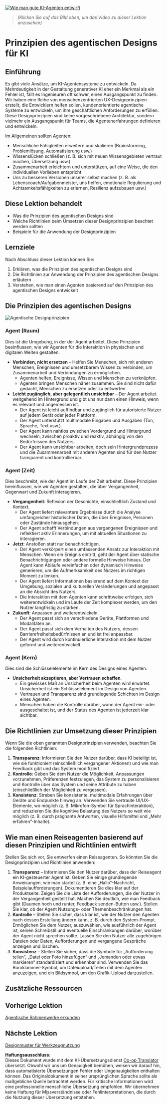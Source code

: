 <!--
CO_OP_TRANSLATOR_METADATA:
{
  "original_hash": "969885aab5f923f67f134ce115fbbcaf",
  "translation_date": "2025-03-28T10:20:05+00:00",
  "source_file": "03-agentic-design-patterns\\README.md",
  "language_code": "de"
}
-->
[![Wie man gute KI-Agenten entwirft](../../../translated_images/lesson-3-thumbnail.fc00fd0f7e476e3f6dbe06f4c10d1590953810d345283f825e79bede5e97e6d6.de.png)](https://youtu.be/m9lM8qqoOEA?si=4KimounNKvArQQ0K)

> _(Klicken Sie auf das Bild oben, um das Video zu dieser Lektion anzusehen)_
# Prinzipien des agentischen Designs für KI

## Einführung

Es gibt viele Ansätze, um KI-Agentensysteme zu entwickeln. Da Mehrdeutigkeit in der Gestaltung generativer KI eher ein Merkmal als ein Fehler ist, fällt es Ingenieuren oft schwer, einen Ausgangspunkt zu finden. Wir haben eine Reihe von menschenzentrierten UX-Designprinzipien erstellt, die Entwicklern helfen sollen, kundenorientierte agentische Systeme zu entwickeln, um ihre geschäftlichen Anforderungen zu erfüllen. Diese Designprinzipien sind keine vorgeschriebene Architektur, sondern vielmehr ein Ausgangspunkt für Teams, die Agentenerfahrungen definieren und entwickeln.

Im Allgemeinen sollten Agenten:

- Menschliche Fähigkeiten erweitern und skalieren (Brainstorming, Problemlösung, Automatisierung usw.)
- Wissenslücken schließen (z. B. sich mit neuen Wissensgebieten vertraut machen, Übersetzung usw.)
- Zusammenarbeit erleichtern und unterstützen, auf eine Weise, die den individuellen Vorlieben entspricht
- Uns zu besseren Versionen unserer selbst machen (z. B. als Lebenscoach/Aufgabenmeister, uns helfen, emotionale Regulierung und Achtsamkeitsfähigkeiten zu erlernen, Resilienz aufzubauen usw.)

## Diese Lektion behandelt

- Was die Prinzipien des agentischen Designs sind
- Welche Richtlinien beim Umsetzen dieser Designprinzipien beachtet werden sollten
- Beispiele für die Anwendung der Designprinzipien

## Lernziele

Nach Abschluss dieser Lektion können Sie:

1. Erklären, was die Prinzipien des agentischen Designs sind
2. Die Richtlinien zur Anwendung der Prinzipien des agentischen Designs erläutern
3. Verstehen, wie man einen Agenten basierend auf den Prinzipien des agentischen Designs entwickelt

## Die Prinzipien des agentischen Designs

![Agentische Designprinzipien](../../../translated_images/agentic-design-principles.9f32a64bb6e2aa5a1bdffb70111aa724058bc248b1a3dd3c6661344015604cff.de.png)

### Agent (Raum)

Dies ist die Umgebung, in der der Agent arbeitet. Diese Prinzipien beeinflussen, wie wir Agenten für die Interaktion in physischen und digitalen Welten gestalten.

- **Verbinden, nicht ersetzen** – Helfen Sie Menschen, sich mit anderen Menschen, Ereignissen und umsetzbarem Wissen zu verbinden, um Zusammenarbeit und Verbindungen zu ermöglichen.
  - Agenten helfen, Ereignisse, Wissen und Menschen zu verknüpfen.
  - Agenten bringen Menschen näher zusammen. Sie sind nicht dafür gedacht, Menschen zu ersetzen oder zu entwerten.
- **Leicht zugänglich, aber gelegentlich unsichtbar** – Der Agent arbeitet weitgehend im Hintergrund und gibt uns nur dann einen Hinweis, wenn es relevant und angemessen ist.
  - Der Agent ist leicht auffindbar und zugänglich für autorisierte Nutzer auf jedem Gerät oder jeder Plattform.
  - Der Agent unterstützt multimodale Eingaben und Ausgaben (Ton, Sprache, Text usw.).
  - Der Agent kann nahtlos zwischen Vordergrund und Hintergrund wechseln; zwischen proaktiv und reaktiv, abhängig von den Bedürfnissen des Nutzers.
  - Der Agent kann unsichtbar arbeiten, doch sein Hintergrundprozess und die Zusammenarbeit mit anderen Agenten sind für den Nutzer transparent und kontrollierbar.

### Agent (Zeit)

Dies beschreibt, wie der Agent im Laufe der Zeit arbeitet. Diese Prinzipien beeinflussen, wie wir Agenten gestalten, die über Vergangenheit, Gegenwart und Zukunft interagieren.

- **Vergangenheit**: Reflexion der Geschichte, einschließlich Zustand und Kontext.
  - Der Agent liefert relevantere Ergebnisse durch die Analyse umfangreicher historischer Daten, die über Ereignisse, Personen oder Zustände hinausgehen.
  - Der Agent schafft Verbindungen aus vergangenen Ereignissen und reflektiert aktiv Erinnerungen, um mit aktuellen Situationen zu interagieren.
- **Jetzt**: Anstoßen statt nur benachrichtigen.
  - Der Agent verkörpert einen umfassenden Ansatz zur Interaktion mit Menschen. Wenn ein Ereignis eintritt, geht der Agent über statische Benachrichtigungen oder andere formelle Hinweise hinaus. Der Agent kann Abläufe vereinfachen oder dynamisch Hinweise generieren, um die Aufmerksamkeit des Nutzers im richtigen Moment zu lenken.
  - Der Agent liefert Informationen basierend auf dem Kontext der Umgebung, sozialen und kulturellen Veränderungen und angepasst an die Absicht des Nutzers.
  - Die Interaktion mit dem Agenten kann schrittweise erfolgen, sich weiterentwickeln und im Laufe der Zeit komplexer werden, um den Nutzer langfristig zu stärken.
- **Zukunft**: Anpassen und weiterentwickeln.
  - Der Agent passt sich an verschiedene Geräte, Plattformen und Modalitäten an.
  - Der Agent passt sich dem Verhalten des Nutzers, dessen Barrierefreiheitsbedürfnissen an und ist frei anpassbar.
  - Der Agent wird durch kontinuierliche Interaktion mit dem Nutzer geformt und weiterentwickelt.

### Agent (Kern)

Dies sind die Schlüsselelemente im Kern des Designs eines Agenten.

- **Unsicherheit akzeptieren, aber Vertrauen schaffen**.
  - Ein gewisses Maß an Unsicherheit beim Agenten wird erwartet. Unsicherheit ist ein Schlüsselelement im Design von Agenten.
  - Vertrauen und Transparenz sind grundlegende Schichten im Design eines Agenten.
  - Menschen haben die Kontrolle darüber, wann der Agent ein- oder ausgeschaltet ist, und der Status des Agenten ist jederzeit klar sichtbar.

## Die Richtlinien zur Umsetzung dieser Prinzipien

Wenn Sie die oben genannten Designprinzipien verwenden, beachten Sie die folgenden Richtlinien:

1. **Transparenz**: Informieren Sie den Nutzer darüber, dass KI beteiligt ist, wie sie funktioniert (einschließlich vergangener Aktionen) und wie man Feedback gibt und das System modifiziert.
2. **Kontrolle**: Geben Sie dem Nutzer die Möglichkeit, Anpassungen vorzunehmen, Präferenzen festzulegen, das System zu personalisieren und Kontrolle über das System und seine Attribute zu haben (einschließlich der Möglichkeit zu vergessen).
3. **Konsistenz**: Streben Sie konsistente, multimodale Erfahrungen über Geräte und Endpunkte hinweg an. Verwenden Sie vertraute UI/UX-Elemente, wo möglich (z. B. Mikrofon-Symbol für Sprachinteraktion), und reduzieren Sie die kognitive Belastung des Nutzers so weit wie möglich (z. B. durch prägnante Antworten, visuelle Hilfsmittel und „Mehr erfahren“-Inhalte).

## Wie man einen Reiseagenten basierend auf diesen Prinzipien und Richtlinien entwirft

Stellen Sie sich vor, Sie entwerfen einen Reiseagenten. So könnten Sie die Designprinzipien und Richtlinien anwenden:

1. **Transparenz** – Informieren Sie den Nutzer darüber, dass der Reiseagent ein KI-gesteuerter Agent ist. Geben Sie einige grundlegende Anweisungen, wie man startet (z. B. eine „Hallo“-Nachricht, Beispielaufforderungen). Dokumentieren Sie dies klar auf der Produktseite. Zeigen Sie die Liste der Aufforderungen, die der Nutzer in der Vergangenheit gestellt hat. Machen Sie deutlich, wie man Feedback gibt (Daumen hoch und runter, Feedback senden-Button usw.). Stellen Sie klar, ob der Agent Nutzungs- oder Themenbeschränkungen hat.
2. **Kontrolle** – Stellen Sie sicher, dass klar ist, wie der Nutzer den Agenten nach dessen Erstellung ändern kann, z. B. durch den System-Prompt. Ermöglichen Sie dem Nutzer, auszuwählen, wie ausführlich der Agent ist, seinen Schreibstil und eventuelle Einschränkungen darüber, worüber der Agent nicht sprechen sollte. Lassen Sie den Nutzer alle zugehörigen Dateien oder Daten, Aufforderungen und vergangene Gespräche anzeigen und löschen.
3. **Konsistenz** – Stellen Sie sicher, dass die Symbole für „Aufforderung teilen“, „Datei oder Foto hinzufügen“ und „Jemanden oder etwas markieren“ standardisiert und erkennbar sind. Verwenden Sie das Büroklammer-Symbol, um Dateiupload/Teilen mit dem Agenten anzuzeigen, und ein Bildsymbol, um den Grafik-Upload darzustellen.

## Zusätzliche Ressourcen

## Vorherige Lektion

[Agentische Rahmenwerke erkunden](../02-explore-agentic-frameworks/README.md)

## Nächste Lektion

[Designmuster für Werkzeugnutzung](../04-tool-use/README.md)

**Haftungsausschluss**:  
Dieses Dokument wurde mit dem KI-Übersetzungsdienst [Co-op Translator](https://github.com/Azure/co-op-translator) übersetzt. Obwohl wir uns um Genauigkeit bemühen, weisen wir darauf hin, dass automatisierte Übersetzungen Fehler oder Ungenauigkeiten enthalten können. Das Originaldokument in seiner ursprünglichen Sprache sollte als maßgebliche Quelle betrachtet werden. Für kritische Informationen wird eine professionelle menschliche Übersetzung empfohlen. Wir übernehmen keine Haftung für Missverständnisse oder Fehlinterpretationen, die durch die Nutzung dieser Übersetzung entstehen.